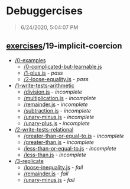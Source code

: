 # Debuggercises 

> 6/24/2020, 5:04:07 PM 

## [exercises](../README.md)/19-implicit-coercion 

- [/0-examples](./0-examples/README.md)
  - [/0-complicated-but-learnable.js](./0-examples/README.md#0-complicated-but-learnablejs)  
  - [/1-plus.js](./0-examples/README.md#1-plusjs) - _pass_ 
  - [/2-loose-equality.js](./0-examples/README.md#2-loose-equalityjs) - _pass_ 
- [/1-write-tests-arithmetic](./1-write-tests-arithmetic/README.md)
  - [/division.js](./1-write-tests-arithmetic/README.md#divisionjs) - _incomplete_ 
  - [/multiplication.js](./1-write-tests-arithmetic/README.md#multiplicationjs) - _incomplete_ 
  - [/remainder.js](./1-write-tests-arithmetic/README.md#remainderjs) - _incomplete_ 
  - [/subtraction.js](./1-write-tests-arithmetic/README.md#subtractionjs) - _incomplete_ 
  - [/unary-minus.js](./1-write-tests-arithmetic/README.md#unary-minusjs) - _incomplete_ 
  - [/unary-plus.js](./1-write-tests-arithmetic/README.md#unary-plusjs) - _incomplete_ 
- [/2-write-tests-relational](./2-write-tests-relational/README.md)
  - [/greater-than-or-equal-to.js](./2-write-tests-relational/README.md#greater-than-or-equal-tojs) - _incomplete_ 
  - [/greater-than.js](./2-write-tests-relational/README.md#greater-thanjs) - _incomplete_ 
  - [/less-than-or-equal-to.js](./2-write-tests-relational/README.md#less-than-or-equal-tojs) - _incomplete_ 
  - [/less-than.js](./2-write-tests-relational/README.md#less-thanjs) - _incomplete_ 
- [/3-replicate](./3-replicate/README.md)
  - [/loose-inequality.js](./3-replicate/README.md#loose-inequalityjs) - _fail_ 
  - [/remainder.js](./3-replicate/README.md#remainderjs) - _fail_ 
  - [/unary-minus.js](./3-replicate/README.md#unary-minusjs) - _fail_ 
